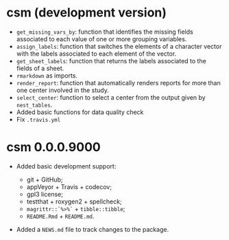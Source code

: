 # csm (development version)
* `get_missing_vars_by`: function that identifies the missing fields
  associated to each value of one or more grouping variables.
* `assign_labels`: function that switches the elements of a 
  character vector with the labels associated to each element of the
  vector.
* `get_sheet_labels`: function that returns the labels associated
  to the fields of a sheet.
* `rmarkdown` as imports.
* `render_report`: function that automatically renders reports for 
  more than one center involved in the study.
* `select_center`: function to select a center from the output given by
  `nest_tables`.
* Added basic functions for data quality check
* Fix `.travis.yml`

# csm 0.0.0.9000

* Added basic development support:
  - git + GitHub;
  - appVeyor + Travis + codecov;
  - gpl3 license;
  - testthat + roxygen2 + spellcheck;
  - `` magrittr::`%>%` `` + `tibble::tibble`;
  - `README.Rmd` + `README.md`.

* Added a `NEWS.md` file to track changes to the package.
